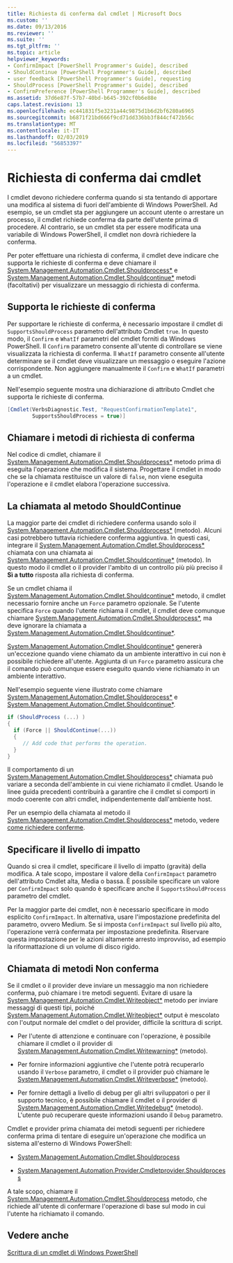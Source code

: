```yaml
---
title: Richiesta di conferma dal cmdlet | Microsoft Docs
ms.custom: ''
ms.date: 09/13/2016
ms.reviewer: ''
ms.suite: ''
ms.tgt_pltfrm: ''
ms.topic: article
helpviewer_keywords:
- ConfirmImpact [PowerShell Programmer's Guide], described
- ShouldContinue [PowerShell Programmer's Guide], described
- user feedback [PowerShell Programmer's Guide], requesting
- ShouldProcess [PowerShell Programmer's Guide], described
- ConfirmPreference [PowerShell Programmer's Guide], described
ms.assetid: 37d6e87f-57b7-40bd-b645-392cf0b6e88e
caps.latest.revision: 13
ms.openlocfilehash: ec441831f5e3231a44c9875d1b6d2bf6280a6965
ms.sourcegitcommit: b6871f21bd666f9cd71dd336bb3f844cf472b56c
ms.translationtype: MT
ms.contentlocale: it-IT
ms.lasthandoff: 02/03/2019
ms.locfileid: "56853397"
---
```

# <a name="requesting-confirmation-from-cmdlets"></a>Richiesta di conferma dai cmdlet

I cmdlet devono richiedere conferma quando si sta tentando di apportare una modifica al sistema di fuori dell'ambiente di Windows PowerShell. Ad esempio, se un cmdlet sta per aggiungere un account utente o arrestare un processo, il cmdlet richiede conferma da parte dell'utente prima di procedere. Al contrario, se un cmdlet sta per essere modificata una variabile di Windows PowerShell, il cmdlet non dovrà richiedere la conferma.

Per poter effettuare una richiesta di conferma, il cmdlet deve indicare che supporta le richieste di conferma e deve chiamare il [System.Management.Automation.Cmdlet.Shouldprocess*](/dotnet/api/System.Management.Automation.Cmdlet.ShouldProcess) e [ System.Management.Automation.Cmdlet.Shouldcontinue*](/dotnet/api/System.Management.Automation.Cmdlet.ShouldContinue) metodi (facoltativi) per visualizzare un messaggio di richiesta di conferma.

## <a name="supporting-confirmation-requests"></a>Supporta le richieste di conferma

Per supportare le richieste di conferma, è necessario impostare il cmdlet di `SupportsShouldProcess` parametro dell'attributo Cmdlet `true`. In questo modo, il `Confirm` e `WhatIf` parametri del cmdlet forniti da Windows PowerShell. Il `Confirm` parametro consente all'utente di controllare se viene visualizzata la richiesta di conferma. Il `WhatIf` parametro consente all'utente determinare se il cmdlet deve visualizzare un messaggio o eseguire l'azione corrispondente. Non aggiungere manualmente il `Confirm` e `WhatIf` parametri a un cmdlet.

Nell'esempio seguente mostra una dichiarazione di attributo Cmdlet che supporta le richieste di conferma.

```csharp
[Cmdlet(VerbsDiagnostic.Test, "RequestConfirmationTemplate1",
        SupportsShouldProcess = true)]
```

## <a name="calling-the-confirmation-request-methods"></a>Chiamare i metodi di richiesta di conferma

Nel codice di cmdlet, chiamare il [System.Management.Automation.Cmdlet.Shouldprocess*](/dotnet/api/System.Management.Automation.Cmdlet.ShouldProcess) metodo prima di eseguita l'operazione che modifica il sistema. Progettare il cmdlet in modo che se la chiamata restituisce un valore di `false`, non viene eseguita l'operazione e il cmdlet elabora l'operazione successiva.

## <a name="calling-the-shouldcontinue-method"></a>La chiamata al metodo ShouldContinue

La maggior parte dei cmdlet di richiedere conferma usando solo il [System.Management.Automation.Cmdlet.Shouldprocess*](/dotnet/api/System.Management.Automation.Cmdlet.ShouldProcess) (metodo). Alcuni casi potrebbero tuttavia richiedere conferma aggiuntiva. In questi casi, integrare il [System.Management.Automation.Cmdlet.Shouldprocess*](/dotnet/api/System.Management.Automation.Cmdlet.ShouldProcess) chiamata con una chiamata ai [System.Management.Automation.Cmdlet.Shouldcontinue*](/dotnet/api/System.Management.Automation.Cmdlet.ShouldContinue) (metodo). In questo modo il cmdlet o il provider l'ambito di un controllo più più preciso il **Sì a tutto** risposta alla richiesta di conferma.

Se un cmdlet chiama il [System.Management.Automation.Cmdlet.Shouldcontinue*](/dotnet/api/System.Management.Automation.Cmdlet.ShouldContinue) metodo, il cmdlet necessario fornire anche un `Force` parametro opzionale. Se l'utente specifica `Force` quando l'utente richiama il cmdlet, il cmdlet deve comunque chiamare [System.Management.Automation.Cmdlet.Shouldprocess*](/dotnet/api/System.Management.Automation.Cmdlet.ShouldProcess), ma deve ignorare la chiamata a [ System.Management.Automation.Cmdlet.Shouldcontinue*](/dotnet/api/System.Management.Automation.Cmdlet.ShouldContinue).

[System.Management.Automation.Cmdlet.Shouldcontinue*](/dotnet/api/System.Management.Automation.Cmdlet.ShouldContinue) genererà un'eccezione quando viene chiamato da un ambiente interattivo in cui non è possibile richiedere all'utente. Aggiunta di un `Force` parametro assicura che il comando può comunque essere eseguito quando viene richiamato in un ambiente interattivo.

Nell'esempio seguente viene illustrato come chiamare [System.Management.Automation.Cmdlet.Shouldprocess*](/dotnet/api/System.Management.Automation.Cmdlet.ShouldProcess) e [System.Management.Automation.Cmdlet.Shouldcontinue*](/dotnet/api/System.Management.Automation.Cmdlet.ShouldContinue).

```csharp
if (ShouldProcess (...) )
{
  if (Force || ShouldContinue(...))
  {
     // Add code that performs the operation.
  }
}
```

Il comportamento di un [System.Management.Automation.Cmdlet.Shouldprocess*](/dotnet/api/System.Management.Automation.Cmdlet.ShouldProcess) chiamata può variare a seconda dell'ambiente in cui viene richiamato il cmdlet. Usando le linee guida precedenti contribuirà a garantire che il cmdlet si comporti in modo coerente con altri cmdlet, indipendentemente dall'ambiente host.

Per un esempio della chiamata al metodo il [System.Management.Automation.Cmdlet.Shouldprocess*](/dotnet/api/System.Management.Automation.Cmdlet.ShouldProcess) metodo, vedere [come richiedere conferme](./how-to-request-confirmations.md).

## <a name="specify-the-impact-level"></a>Specificare il livello di impatto

Quando si crea il cmdlet, specificare il livello di impatto (gravità) della modifica. A tale scopo, impostare il valore della `ConfirmImpact` parametro dell'attributo Cmdlet alta, Media o bassa. È possibile specificare un valore per `ConfirmImpact` solo quando è specificare anche il `SupportsShouldProcess` parametro del cmdlet.

Per la maggior parte dei cmdlet, non è necessario specificare in modo esplicito `ConfirmImpact`.  In alternativa, usare l'impostazione predefinita del parametro, ovvero Medium. Se si imposta `ConfirmImpact` sul livello più alto, l'operazione verrà confermata per impostazione predefinita. Riservare questa impostazione per le azioni altamente arresto improvviso, ad esempio la riformattazione di un volume di disco rigido.

## <a name="calling-non-confirmation-methods"></a>Chiamata di metodi Non conferma

Se il cmdlet o il provider deve inviare un messaggio ma non richiedere conferma, può chiamare i tre metodi seguenti. Evitare di usare la [System.Management.Automation.Cmdlet.Writeobject*](/dotnet/api/System.Management.Automation.Cmdlet.WriteObject) metodo per inviare messaggi di questi tipi, poiché [System.Management.Automation.Cmdlet.Writeobject*](/dotnet/api/System.Management.Automation.Cmdlet.WriteObject) output è mescolato con l'output normale del cmdlet o del provider, difficile la scrittura di script.

- Per l'utente di attenzione e continuare con l'operazione, è possibile chiamare il cmdlet o il provider di [System.Management.Automation.Cmdlet.Writewarning*](/dotnet/api/System.Management.Automation.Cmdlet.WriteWarning) (metodo).

- Per fornire informazioni aggiuntive che l'utente potrà recuperarlo usando il `Verbose` parametro, il cmdlet o il provider può chiamare le [System.Management.Automation.Cmdlet.Writeverbose*](/dotnet/api/System.Management.Automation.Cmdlet.WriteVerbose) (metodo).

- Per fornire dettagli a livello di debug per gli altri sviluppatori o per il supporto tecnico, è possibile chiamare il cmdlet o il provider di [System.Management.Automation.Cmdlet.Writedebug*](/dotnet/api/System.Management.Automation.Cmdlet.WriteDebug) (metodo). L'utente può recuperare queste informazioni usando il `Debug` parametro.

Cmdlet e provider prima chiamata dei metodi seguenti per richiedere conferma prima di tentare di eseguire un'operazione che modifica un sistema all'esterno di Windows PowerShell:

- [System.Management.Automation.Cmdlet.Shouldprocess](/dotnet/api/System.Management.Automation.Cmdlet.ShouldProcess)

- [System.Management.Automation.Provider.Cmdletprovider.Shouldprocess](/dotnet/api/System.Management.Automation.Provider.CmdletProvider.ShouldProcess)

A tale scopo, chiamare il [System.Management.Automation.Cmdlet.Shouldprocess](/dotnet/api/System.Management.Automation.Cmdlet.ShouldProcess) metodo, che richiede all'utente di confermare l'operazione di base sul modo in cui l'utente ha richiamato il comando.

## <a name="see-also"></a>Vedere anche

[Scrittura di un cmdlet di Windows PowerShell](./writing-a-windows-powershell-cmdlet.md)
